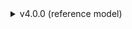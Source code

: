 <details>
<summary>v4.0.0 (reference model)</summary>

___________________________________________________
  
  1. Training Data:
    a. Support Google translate dataset augmentation (Only tried en + zh, not really working in the 1st try)
    b. Group 2 context (short/medium/long) + mentioned groups (current not used, looking for the best way to use them)
  
  2. CustomModel:
    a. Multi Sampler Dropout
    b. Multi Head Self-Attention model head
    c. Weighted sum output of pretrained model layers
    d. Support 5 category output
  
  3. Loss function:
    BCE + BCEwithLogits + MSE + CCC1 + CCC2 (~CCC1 times training size) + PCC + Cross Entropy (for 5 category output only)
   
  4. Training/Optimizer:
    a. Stochastic weight average (swa) (Not really working ...)
    b. Cosine Annealing LR scheduler (For swa, but no warm-up available)
    c. Dynamic Padding (Improves training speed ~ 30-100%)
    d. Batch Sampler - by label or context (by context seems providing more stable training progress)
    
  5. Others
    a. Plot learning rate during training (Only useful for debug)
    b. Some basic conflict checking (eg: Not using cross entropy for 5 catergoy output model)
    c. Option for disabling model checking (Auto-disable when is_debug == True)
    
